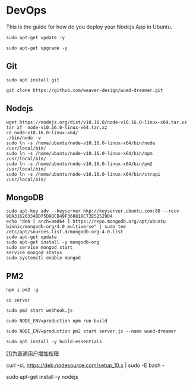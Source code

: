 # DevOps

This is the guide for how do you deploy your Nodejs App in Ubuntu.

``` linux
sudo apt-get update -y

sudo apt-get upgrade -y
```

## Git

``` linux
sudo apt install git
```

``` git
git clone https://github.com/weaver-design/wued-dreamer.git
```

## Nodejs

``` linux
wget https://nodejs.org/dist/v10.16.0/node-v10.16.0-linux-x64.tar.xz
tar xf  node-v10.16.0-linux-x64.tar.xz
cd node-v10.16.0-linux-x64/
./bin/node -v
sudo ln -s /home/ubuntu/node-v10.16.0-linux-x64/bin/node /usr/local/bin/
sudo ln -s /home/ubuntu/node-v10.16.0-linux-x64/bin/npm  /usr/local/bin/
sudo ln -s /home/ubuntu/node-v10.16.0-linux-x64/bin/pm2  /usr/local/bin/
sudo ln -s /home/ubuntu/node-v10.16.0-linux-x64/bin/strapi  /usr/local/bin/
```

## MongoDB

``` linux
sudo apt-key adv --keyserver hkp://keyserver.ubuntu.com:80 --recv 9DA31620334BD75D9DCB49F368818C72E52529D4
echo "deb [ arch=amd64 ] https://repo.mongodb.org/apt/ubuntu bionic/mongodb-org/4.0 multiverse" | sudo tee /etc/apt/sources.list.d/mongodb-org-4.0.list
sudo apt-get update
sudo apt-get install -y mongodb-org
sudo service mongod start
service mongod status
sudo systemctl enable mongod
```

## PM2

``` npm
npm i pm2 -g
```

``` npm
cd server

sudo pm2 start webhook.js

sudo NODE_ENV=production npm run build

sudo NODE_ENV=production pm2 start server.js --name wued-dreamer
```

```
sudo apt install -y build-essentials
```

[[1]为普通用户增加权限](https://bbs.aliyun.com/simple/t334024.html)

curl -sL https://deb.nodesource.com/setup_10.x | sudo -E bash -

sudo apt-get install -y nodejs

